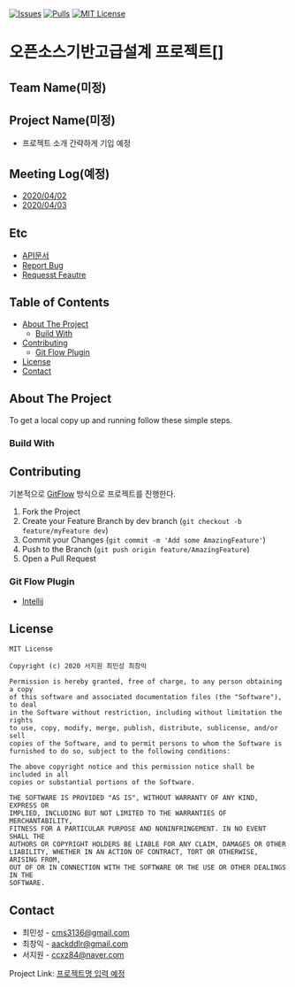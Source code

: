 [![Issues][issues-shield]][issues-url]
[![Pulls][pulls-shield]][pulls-url]
[![MIT License][license-shield]][license-url]

# 오픈소스기반고급설계 프로젝트[]


## Team Name(미정)

## Project Name(미정)

- 프로젝트 소개 간략하게 기입 예정

## Meeting Log(예정)

- [2020/04/02](https://docs.google.com/document/d/1Moi6urQKCPAq2nINftOKGP1mnsTuGXnn7usDXQ9kegM/edit)
- [2020/04/03](https://docs.google.com/document/d/1dAtoGP64nKnCn_9Dqk5FHE4CUPG7cW5-SE90Uch1MdM/edit?userstoinvite=kimchungsic%40gmail.com&ts=5e871fda&actionButton=1#)

## Etc

- [API문서]()
- [Report Bug](https://github.com/chlalstjd430/open-source-project/issues/new?template=bug_report.md)
- [Requesst Feautre](https://github.com/chlalstjd430/open-source-project/issues/new?template=future_request.md)


<!-- TABLE OF CONTENTS -->
## Table of Contents

* [About The Project](#about-the-project)
    * [Build With](#build-with) 
* [Contributing](#contributing)
    * [Git Flow Plugin](#git-flow-plugin)
* [License](#license)
* [Contact](#contact)

## About The Project

To get a local copy up and running follow these simple steps.

### Build With

<!-- CONTRIBUTING -->
## Contributing

기본적으로 [GitFlow](https://danielkummer.github.io/git-flow-cheatsheet/index.ko_KR.html) 방식으로 프로젝트를 진행한다.

1. Fork the Project
2. Create your Feature Branch by dev branch (`git checkout -b feature/myFeature dev`)
3. Commit your Changes (`git commit -m 'Add some AmazingFeature'`)
4. Push to the Branch (`git push origin feature/AmazingFeature`)
5. Open a Pull Request

### Git Flow Plugin
- [Intellij](https://plugins.jetbrains.com/plugin/7315-git-flow-integration)


<!-- LICENSE -->
## License

```
MIT License

Copyright (c) 2020 서지원 최민성 최창익

Permission is hereby granted, free of charge, to any person obtaining a copy
of this software and associated documentation files (the "Software"), to deal
in the Software without restriction, including without limitation the rights
to use, copy, modify, merge, publish, distribute, sublicense, and/or sell
copies of the Software, and to permit persons to whom the Software is
furnished to do so, subject to the following conditions:

The above copyright notice and this permission notice shall be included in all
copies or substantial portions of the Software.

THE SOFTWARE IS PROVIDED "AS IS", WITHOUT WARRANTY OF ANY KIND, EXPRESS OR
IMPLIED, INCLUDING BUT NOT LIMITED TO THE WARRANTIES OF MERCHANTABILITY,
FITNESS FOR A PARTICULAR PURPOSE AND NONINFRINGEMENT. IN NO EVENT SHALL THE
AUTHORS OR COPYRIGHT HOLDERS BE LIABLE FOR ANY CLAIM, DAMAGES OR OTHER
LIABILITY, WHETHER IN AN ACTION OF CONTRACT, TORT OR OTHERWISE, ARISING FROM,
OUT OF OR IN CONNECTION WITH THE SOFTWARE OR THE USE OR OTHER DEALINGS IN THE
SOFTWARE.
```



<!-- CONTACT -->
## Contact

- 최민성 - cms3136@gmail.com
- 최창익 - aackddlr@gmail.com
- 서지원 - ccxz84@naver.com

Project Link: [프로젝트명 입력 예정](https://github.com/chlalstjd430/open-source-project)


<!-- MARKDOWN LINKS & IMAGES -->
<!-- https://www.markdownguide.org/basic-syntax/#reference-style-links -->
[issues-shield]: https://img.shields.io/github/issues/chlalstjd430/open-source-project
[issues-url]: https://github.com/chlalstjd430/open-source-project
[pulls-shield]: https://img.shields.io/github/issues-pr/chlalstjd430/open-source-project
[pulls-url]: https://github.com/chlalstjd430/open-source-project/pulls
[license-shield]: https://img.shields.io/github/license/chlalstjd430/open-source-project
[license-url]: https://github.com/chlalstjd430/open-source-project/blob/master/LICENSE.txt
